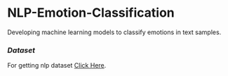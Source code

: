 # NLP-Emotion-Classification
Developing machine learning models to classify emotions in text samples.
### ***Dataset***
For getting nlp dataset [Click Here](https://drive.google.com/file/d/1HWczIICsMpaL8EJyu48ZvRFcXx3_pcnb/view?usp=drive_link).


